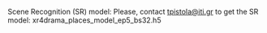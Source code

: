 Scene Recognition (SR) model:
Please, contact tpistola@iti.gr to get the SR model: xr4drama_places_model_ep5_bs32.h5

